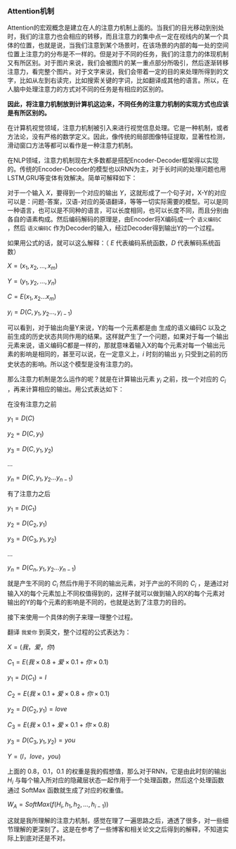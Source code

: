 ### Attention**机制**

Attention的宏观概念是建立在人的注意力机制上面的。当我们的目光移动到别处时，我们的注意力也会相应的转移，而且注意力的集中点一定在视线内的某一个具体的位置，也就是说，当我们注意到某个场景时，在该场景的内部的每一处的空间位置上注意力的分布是不一样的。但是对于不同的任务，我们的注意力的体现机制又有所区别。对于图片来说，我们会被图片的某一重点部分所吸引，然后逐渐转移注意力，看完整个图片。对于文字来说，我们会带着一定的目的来处理所得到的文字，比如从左到右读完，比如搜索关键的字词，比如翻译成其他的语言。所以，在人脑中处理注意力的方式对不同的任务是有相应的区别的。

**因此，将注意力机制放到计算机这边来，不同任务的注意力机制的实现方式也应该是有所区别的。**

在计算机视觉领域，注意力机制被引入来进行视觉信息处理。它是一种机制，或者方法论，没有严格的数学定义。因此，像传统的局部图像特征提取，显著性检测，滑动窗口方法等都可以看作是一种注意力机制。

在NLP领域，注意力机制现在大多数都是搭配Encoder-Decoder框架得以实现的。传统的Encoder-Decoder的模型也以RNN为主，对于长时间的处理问题也用LSTM,GRU等变体有效解决。简单可解释如下：

对于一个输入 $X$，要得到一个对应的输出 $Y$，这就形成了一个句子对，X-Y的对应可以是：问题-答案，汉语-对应的英语翻译，等等一切实际需要的模型。可以是同一种语言，也可以是不同种的语言，可以长度相同，也可以长度不同，而且分别由各自的语素构成。然后编码解码的原理是，由Encoder将X编码成一个 `语义编码C` ，然后 `语义编码C` 作为Decoder的输入，经过Decoder得到输出Y的一个过程。

如果用公式的话，就可以这么解释：（ $E$ 代表编码系统函数，$D$ 代表解码系统函数）

$X=(x_1,x_2,...,x_m)$

$Y=(y_1,y_2,...,y_n)$

$C=E(x_1,x_2...x_m)$

$y_i=D(C,y_1,y_2...,y_{i-1})$

可以看到，对于输出向量Y来说，Y的每一个元素都是由 生成的语义编码C 以及之前生成的历史状态共同作用的结果。这样就产生了一个问题，如果对于每一个输出元素来说，语义编码C都是一样的，那就意味着输入X的每个元素对每一个输出元素的影响是相同的，甚至可以说，在一定意义上，$i$ 时刻的输出 $y_i$ 只受到之前的历史状态的影响。所以这个模型是没有注意力的。

那么注意力机制是怎么运作的呢？就是在计算输出元素 $y_i$ 之前，找一个对应的 $C_i$ ，再来计算相应的输出。用公式表达如下：

在没有注意力之前

$y_1=D(C)$

$y_2=D(C,y_1)$

$y_3=D(C,y_1,y_2)$

...

$y_n=D(C,y_1,y_2...y_{n-1})$

有了注意力之后

$y_1=D(C_1)$

$y_2=D(C_2,y_1)$

$y_3=D(C_3,y_1,y_2)$

...

$y_n=D(C_n,y_1,y_2...y_{n-1})$

就是产生不同的 $C_i$ 然后作用于不同的输出元素，对于产出的不同的 $C_i$ ，是通过对输入X的每个元素加上不同权值得到的，这样子就可以做到输入的X的每个元素对输出的Y的每个元素的影响是不同的，也就是达到了注意力的目的。

接下来使用一个具体的例子来理一理整个过程。

翻译 `我爱你` 到英文，整个过程的公式表达为：

$X=(我，爱，你)$

$C_1=E(我 \times 0.8 +爱 \times 0.1 +你\times 0.1)$

$y_1=D(	C_1)=I$

$C_2=E(我 \times 0.1 +爱 \times 0.8 +你\times 0.1)$

$y_2=D(C_2,y_1)=love$

$C_3=E(我 \times 0.1 +爱 \times 0.1 +你\times 0.8)$

$y_3=D(C_3,y_1,y_2)=you$

$Y=(I，love，you)$

上面的 0.8，0.1，0.1 的权重是我的假想值，那么对于RNN，它是由此时刻的输出 $H_i$ 与每个输入所对应的隐藏层状态一起作用于一个处理函数，然后这个处理函数通过 SoftMax 函数就生成了对应的权重值。

$W_A=SoftMax(f(H_i,h_1,h_2,...,h_{i-1}))$

这就是我所理解的注意力机制，感觉在理了一遍思路之后，通透了很多，对一些细节理解的更深刻了。这是在参考了一些博客和相关论文之后得到的解释，不知道实际上到底对还是不对。



